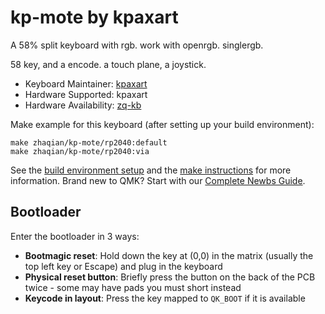 # kp-mote by kpaxart

A 58% split keyboard with rgb. work with openrgb. singlergb.

58 key, and a encode. a touch plane, a joystick.

* Keyboard Maintainer: [kpaxart](https://github.com/zhaqian12)
* Hardware Supported: kpaxart
* Hardware Availability: [zq-kb](https://github.com/zhaqian12/ZQ-Keyboard)

Make example for this keyboard (after setting up your build environment):

    make zhaqian/kp-mote/rp2040:default
    make zhaqian/kp-mote/rp2040:via

See the [build environment setup](https://docs.qmk.fm/#/getting_started_build_tools) and the [make instructions](https://docs.qmk.fm/#/getting_started_make_guide) for more information. Brand new to QMK? Start with our [Complete Newbs Guide](https://docs.qmk.fm/#/newbs).
 
## Bootloader

Enter the bootloader in 3 ways:

* **Bootmagic reset**: Hold down the key at (0,0) in the matrix (usually the top left key or Escape) and plug in the keyboard
* **Physical reset button**: Briefly press the button on the back of the PCB twice - some may have pads you must short instead
* **Keycode in layout**: Press the key mapped to `QK_BOOT` if it is available
